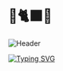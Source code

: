 # 🍋🐈‍⬛😾

![Header](readme-data/header.gif)

[![Typing SVG](https://readme-typing-svg.demolab.com?font=Fira+Code&pause=1000&color=1966FA&center=true&width=800&lines=Unmotivatedly-driven+Programmer)](https://git.io/typing-svg)